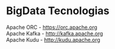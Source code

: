 # BigData Tecnologias

Apache ORC - https://orc.apache.org<br>
Apache Kafka - http://kafka.apache.org<br>
Apache Kudu - http://kudu.apache.org<br>
